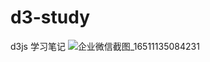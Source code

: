 # d3-study
d3js  学习笔记
![企业微信截图_16511135084231](https://user-images.githubusercontent.com/49245618/165666191-71f4f159-5f38-40e0-b318-928b691c22cc.png)
